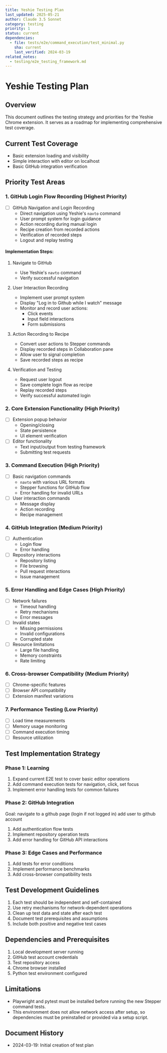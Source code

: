 ```yaml
---
title: Yeshie Testing Plan
last_updated: 2025-05-21
author: Claude 3.5 Sonnet
category: testing
priority: 1
status: current
dependencies:
  - file: tests/e2e/command_execution/test_minimal.py
    sha: current
    last_verified: 2024-03-19
related_notes:
  - testing/e2e_testing_framework.md
---
```


# Yeshie Testing Plan

## Overview
This document outlines the testing strategy and priorities for the Yeshie Chrome extension. It serves as a roadmap for implementing comprehensive test coverage.

## Current Test Coverage
- Basic extension loading and visibility
- Simple interaction with editor on localhost
- Basic GitHub integration verification

## Priority Test Areas

### 1. GitHub Login Flow Recording (Highest Priority)
- [ ] GitHub Navigation and Login Recording
  - Direct navigation using Yeshie's `navto` command
  - User prompt system for login guidance
  - Action recording during manual login
  - Recipe creation from recorded actions
  - Verification of recorded steps
  - Logout and replay testing

#### Implementation Steps:
1. Navigate to GitHub
   - Use Yeshie's `navto` command
   - Verify successful navigation

2. User Interaction Recording
   - Implement user prompt system
   - Display "Log in to Github while I watch" message
   - Monitor and record user actions:
     - Click events
     - Input field interactions
     - Form submissions

3. Action Recording to Recipe
   - Convert user actions to Stepper commands
   - Display recorded steps in Collaboration pane
   - Allow user to signal completion
   - Save recorded steps as recipe

4. Verification and Testing
   - Request user logout
   - Save complete login flow as recipe
   - Replay recorded steps
   - Verify successful automated login

### 2. Core Extension Functionality (High Priority)
- [ ] Extension popup behavior
  - Opening/closing
  - State persistence
  - UI element verification
- [ ] Editor functionality
  - Text input/output from testing framework
  - Submitting test requests

### 3. Command Execution (High Priority)
- [ ] Basic navigation commands
  - `navto` with various URL formats
  - Stepper functions for GitHub flow
  - Error handling for invalid URLs
- [ ] User interaction commands
  - Message display
  - Action recording
  - Recipe management

### 4. GitHub Integration (Medium Priority)
- [ ] Authentication
  - Login flow
  - Error handling
- [ ] Repository interactions
  - Repository listing
  - File browsing
  - Pull request interactions
  - Issue management

### 5. Error Handling and Edge Cases (High Priority)
- [ ] Network failures
  - Timeout handling
  - Retry mechanisms
  - Error messages
- [ ] Invalid states
  - Missing permissions
  - Invalid configurations
  - Corrupted state
- [ ] Resource limitations
  - Large file handling
  - Memory constraints
  - Rate limiting

### 6. Cross-browser Compatibility (Medium Priority)
- [ ] Chrome-specific features
- [ ] Browser API compatibility
- [ ] Extension manifest variations

### 7. Performance Testing (Low Priority)
- [ ] Load time measurements
- [ ] Memory usage monitoring
- [ ] Command execution timing
- [ ] Resource utilization

## Test Implementation Strategy

### Phase 1: Learning 
1. Expand current E2E test to cover basic editor operations
2. Add command execution tests for navigation, click, set focus
3. Implement error handling tests for common failures

### Phase 2: GitHub Integration
Goal: navigate to a github page (login if not logged in) add user to github account
1. Add authentication flow tests
2. Implement repository operation tests
3. Add error handling for GitHub API interactions

### Phase 3: Edge Cases and Performance
1. Add tests for error conditions
2. Implement performance benchmarks
3. Add cross-browser compatibility tests

## Test Development Guidelines
1. Each test should be independent and self-contained
2. Use retry mechanisms for network-dependent operations
3. Clean up test data and state after each test
4. Document test prerequisites and assumptions
5. Include both positive and negative test cases

## Dependencies and Prerequisites
1. Local development server running
2. GitHub test account credentials
3. Test repository access
4. Chrome browser installed
5. Python test environment configured

## Limitations
- Playwright and pytest must be installed before running the new Stepper command tests.
- This environment does not allow network access after setup, so dependencies must be preinstalled or provided via a setup script.

## Document History
- 2024-03-19: Initial creation of test plan 